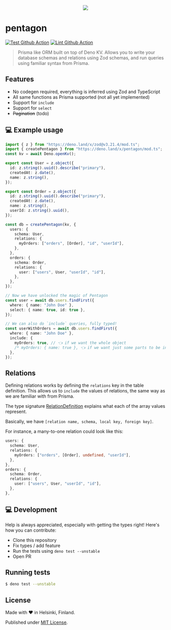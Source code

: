 <p align="center">
	<img src="https://github.com/skoshx/pentagon/raw/main/docs/pentagon-banner.png" />
</p>

# pentagon

[![Test Github Action][github-actions-test-src]][github-actions-test-href]
[![Lint Github Action][github-actions-lint-src]][github-actions-lint-href]

> Prisma like ORM built on top of Deno KV. Allows you to write your database
> schemas and relations using Zod schemas, and run queries using familiar syntax
> from Prisma.

## Features

- No codegen required, everything is inferred using Zod and TypeScript
- All same functions as Prisma supported (not all yet implemented)
- Support for `include`
- Support for `select`
- ~~Pagination~~ (todo)

## 💻 Example usage

```typescript
import { z } from "https://deno.land/x/zod@v3.21.4/mod.ts";
import { createPentagon } from "https://deno.land/x/pentagon/mod.ts";
const kv = await Deno.openKv();

export const User = z.object({
  id: z.string().uuid().describe("primary"),
  createdAt: z.date(),
  name: z.string(),
});

export const Order = z.object({
  id: z.string().uuid().describe("primary"),
  createdAt: z.date(),
  name: z.string(),
  userId: z.string().uuid(),
});

const db = createPentagon(kv, {
  users: {
    schema: User,
    relations: {
      myOrders: ["orders", [Order], "id", "userId"],
    },
  },
  orders: {
    schema: Order,
    relations: {
      user: ["users", User, "userId", "id"],
    },
  },
});

// Now we have unlocked the magic of Pentagon
const user = await db.users.findFirst({
  where: { name: "John Doe" },
  select: { name: true, id: true },
});

// We can also do `include` queries, fully typed!
const userWithOrders = await db.users.findFirst({
  where: { name: "John Doe" },
  include: {
    myOrders: true, // 👈 if we want the whole object
    /* myOrders: { name: true }, 👈 if we want just some parts to be included */
  },
});
```

## Relations

Defining relations works by defining the `relations` key in the table
definition. This allows us to `include` the values of relations, the same way as
we are familiar with from Prisma.

The type signature
[RelationDefinition](https://github.com/skoshx/pentagon/blob/fae437d373df89a1610a998e940c92213d3134b3/src/types.ts#LL56C24-L56C24)
explains what each of the array values represent.

Basically, we have `[relation name, schema, local key, foreign key]`.

For instance, a many-to-one relation could look like this:

```typescript
users: {
  schema: User,
  relations: {
    myOrders: ["orders", [Order], undefined, "userId"],
  },
},
orders: {
  schema: Order,
  relations: {
    user: ["users", User, "userId", "id"],
  },
},
```

## 💻 Development

Help is always appreciated, especially with getting the types right! Here's how
you can contribute:

- Clone this repository
- Fix types / add feature
- Run the tests using `deno test --unstable`
- Open PR

## Running tests

```bash
$ deno test --unstable
```

## License

Made with ❤️ in Helsinki, Finland.

Published under [MIT License](./LICENSE.md).

<!-- Links -->

[github-actions-test-href]: https://github.com/skoshx/pentagon/actions/workflows/test.yml
[github-actions-lint-href]: https://github.com/skoshx/pentagon/actions/workflows/lint.yml

<!-- Badges -->

[github-actions-test-src]: https://github.com/skoshx/pentagon/actions/workflows/test.yml/badge.svg
[github-actions-lint-src]: https://github.com/skoshx/pentagon/actions/workflows/lint.yml/badge.svg
